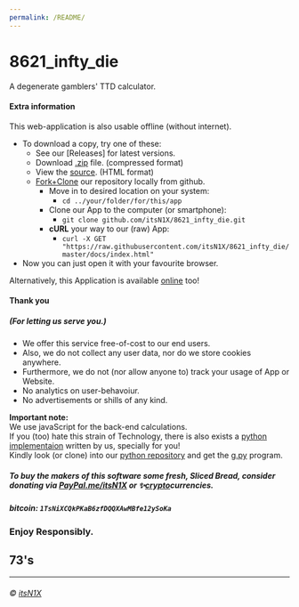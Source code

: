 ```yaml
---
permalink: /README/
---
```

# 8621_infty_die
A degenerate gamblers' TTD calculator.

#### Extra information
This web-application is also usable offline (without internet).
- To download a copy, try one of these:
  - See our [Releases] for latest versions.
  - Download [.zip](https://github.com/itsN1X/8621_infty_die/archive/master.zip) file. (compressed format)
  - View the [source](https://raw.githubusercontent.com/itsN1X/8621_infty_die/master/docs/index.html). (HTML format)
  - [Fork+Clone](https://github.com/itsN1X/8621_infty_die.git) our repository locally from github.
    - Move in to desired location on your system:
      - `cd ../your/folder/for/this/app`
    - Clone our App to the computer (or smartphone):
      - `git clone github.com/itsN1X/8621_infty_die.git`
    - **cURL** your way to our (raw) App:
      - `curl -X GET "https://raw.githubusercontent.com/itsN1X/8621_infty_die/master/docs/index.html"`
- Now you can just open it with your favourite browser.

Alternatively, this Application is available [online](https://itsn1x.github.io/8621_infty_die/../README.md) too!
#### Thank you
##### (For letting us serve you.)
- We offer this service free-of-cost to our end users.
- Also, we do not collect any user data, nor do we store cookies anywhere.
- Furthermore, we do not (nor allow anyone to) track your usage of App or Website.
- No analytics on user-behavoiur.
- No advertisements or shills of any kind.

**Important note:**  
We use javaScript for the back-end calculations.  
If you (too) hate this strain of Technology, there is also exists a [python implementaion](https://github.com/itsN1X/8644_infty_die/releases) written by us, specially for you!  
Kindly look (or clone) into our [python repository](https://github.com/itsN1X/8644_infty_die.git) and get the [g.py](https://raw.githubusercontent.com/itsN1X/8644_infty_die/raw/master/g.py) program.
##### *To buy the makers of this software some fresh, Sliced Bread, consider donating via [PayPal.me/itsN1X](https://paypal.me/itsN1X) or ✨[crypto](https://9xo.github.io/R/teb)currencies.*
##### ***bitcoin***: `1TsNiXCQkPKaB6zfDQQXAwMBfe12ySoKa`
### Enjoy Responsibly.
## 73's
----
###### © [itsN1X](https://google.com/search?q=itsN1X)
